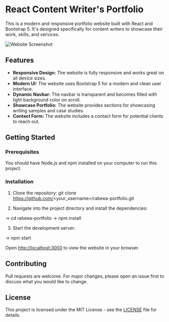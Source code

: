 # React Content Writer's Portfolio

This is a modern and responsive portfolio website built with React and Bootstrap 5. It's designed specifically for content writers to showcase their work, skills, and services.

![Website Screenshot](screenshot.png)

## Features

- **Responsive Design:** The website is fully responsive and works great on all device sizes.
- **Modern UI:** The website uses Bootstrap 5 for a modern and clean user interface.
- **Dynamic Navbar:** The navbar is transparent and becomes filled with light background color on scroll.
- **Showcase Portfolio:** The website provides sections for showcasing writing samples and case studies.
- **Contact Form:** The website includes a contact form for potential clients to reach out.

## Getting Started

### Prerequisites

You should have Node.js and npm installed on your computer to run this project.

### Installation

1. Clone the repository: git clone https://github.com/<your_username>/rabeea-portfolio.git

2. Navigate into the project directory and install the dependencies:

-> cd rabeea-portfolio
-> npm install

3. Start the development server:

-> npm start

Open [http://localhost:3000](http://localhost:3000) to view the website in your browser.

## Contributing

Pull requests are welcome. For major changes, please open an issue first to discuss what you would like to change.

## License

This project is licensed under the MIT License - see the [LICENSE](LICENSE) file for details.
